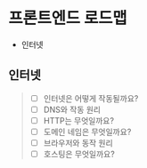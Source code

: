 # 프론트엔드 로드맵

- 인터넷

## 인터넷

> - [ ] 인터넷은 어떻게 작동될까요?
> - [ ] DNS와 작동 원리
> - [ ] HTTP는 무엇일까요?
> - [ ] 도메인 네임은 무엇일까요?
> - [ ] 브라우저와 동작 원리
> - [ ] 호스팅은 무엇일까요?
